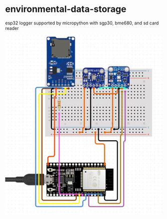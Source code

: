 # environmental-data-storage
esp32 logger supported by micropython with sgp30, bme680, and sd card reader

![image info](wiring_diagram.jpg)
